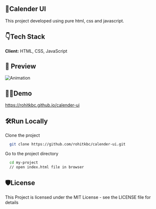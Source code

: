 
## 📌Calender UI

This project developed using pure html, css and javascript.




## 👇Tech Stack

**Client:** HTML, CSS, JavaScript

## 📸 Preview
![Animation](https://user-images.githubusercontent.com/100275369/202508083-ca8549bd-a569-4606-a62e-ecad75bb5b85.gif)


## 👨‍💻Demo

https://rohitkbc.github.io/calender-ui


## 🛠️Run Locally

Clone the project

```bash
  git clone https://github.com/rohitkbc/calender-ui.git
```

Go to the project directory

```bash
  cd my-project
  // open index.html file in browser
```


## 🛡️License

This Project is licensed under the MIT License - see the LICENSE file for details

